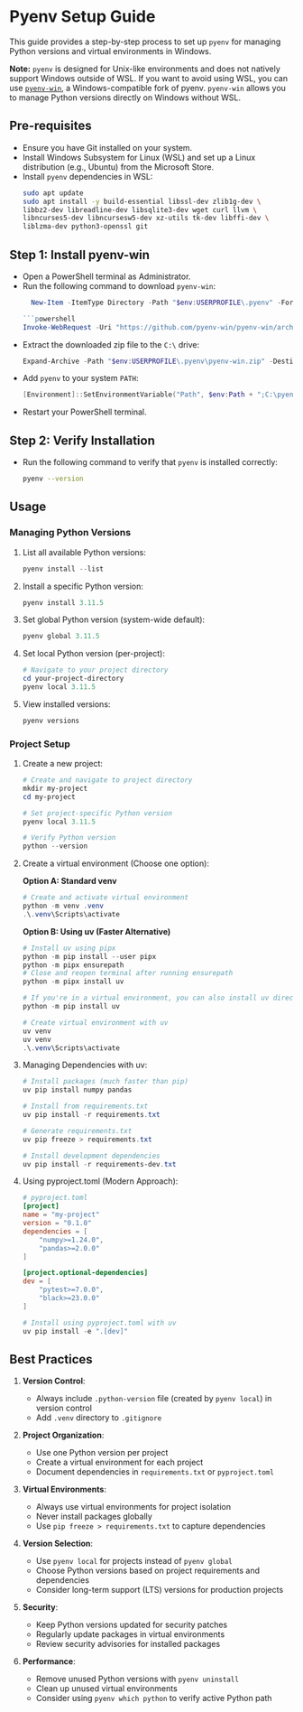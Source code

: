# Pyenv Setup Guide

This guide provides a step-by-step process to set up `pyenv` for managing Python versions and virtual environments in Windows.

**Note:** `pyenv` is designed for Unix-like environments and does not natively support Windows outside of WSL. If you want to avoid using WSL, you can use [`pyenv-win`](https://github.com/pyenv-win/pyenv-win), a Windows-compatible fork of pyenv. `pyenv-win` allows you to manage Python versions directly on Windows without WSL.

## Pre-requisites
- Ensure you have Git installed on your system.
- Install Windows Subsystem for Linux (WSL) and set up a Linux distribution (e.g., Ubuntu) from the Microsoft Store.
- Install `pyenv` dependencies in WSL:
  ```bash
  sudo apt update
  sudo apt install -y build-essential libssl-dev zlib1g-dev \
  libbz2-dev libreadline-dev libsqlite3-dev wget curl llvm \
  libncurses5-dev libncursesw5-dev xz-utils tk-dev libffi-dev \
  liblzma-dev python3-openssl git
  ```

## Step 1: Install pyenv-win
- Open a PowerShell terminal as Administrator.
- Run the following command to download `pyenv-win`:
  ```powershell
    New-Item -ItemType Directory -Path "$env:USERPROFILE\.pyenv" -Force

  ```powershell
  Invoke-WebRequest -Uri "https://github.com/pyenv-win/pyenv-win/archive/refs/heads/master.zip" -OutFile "$env:USERPROFILE\.pyenv\pyenv-win.zip"
  ```
- Extract the downloaded zip file to the `C:\` drive:
  ```powershell
  Expand-Archive -Path "$env:USERPROFILE\.pyenv\pyenv-win.zip" -DestinationPath "C:\pyenv-win"
  ```
- Add `pyenv` to your system `PATH`:
  ```powershell
  [Environment]::SetEnvironmentVariable("Path", $env:Path + ";C:\pyenv-win\pyenv-win-master\bin;C:\pyenv-win\pyenv-win-master\shims", [EnvironmentVariableTarget]::User)
  ```
- Restart your PowerShell terminal.
## Step 2: Verify Installation
- Run the following command to verify that `pyenv` is installed correctly:
  ```bash
  pyenv --version
  ```

## Usage
### Managing Python Versions
1. List all available Python versions:
   ```powershell
   pyenv install --list
   ```

2. Install a specific Python version:
   ```powershell
   pyenv install 3.11.5
   ```

3. Set global Python version (system-wide default):
   ```powershell
   pyenv global 3.11.5
   ```

4. Set local Python version (per-project):
   ```powershell
   # Navigate to your project directory
   cd your-project-directory
   pyenv local 3.11.5
   ```

5. View installed versions:
   ```powershell
   pyenv versions
   ```

### Project Setup
1. Create a new project:
   ```powershell
   # Create and navigate to project directory
   mkdir my-project
   cd my-project
   
   # Set project-specific Python version
   pyenv local 3.11.5
   
   # Verify Python version
   python --version
   ```

2. Create a virtual environment (Choose one option):
   
   **Option A: Standard venv**
   ```powershell
   # Create and activate virtual environment
   python -m venv .venv
   .\.venv\Scripts\activate
   ```

   **Option B: Using uv (Faster Alternative)**
   ```powershell
   # Install uv using pipx
   python -m pip install --user pipx
   python -m pipx ensurepath
   # Close and reopen terminal after running ensurepath
   python -m pipx install uv
   
   # If you're in a virtual environment, you can also install uv directly:
   python -m pip install uv
   
   # Create virtual environment with uv
   uv venv
   uv venv
   .\.venv\Scripts\activate
   ```

3. Managing Dependencies with uv:
   ```powershell
   # Install packages (much faster than pip)
   uv pip install numpy pandas

   # Install from requirements.txt
   uv pip install -r requirements.txt

   # Generate requirements.txt
   uv pip freeze > requirements.txt

   # Install development dependencies
   uv pip install -r requirements-dev.txt
   ```

4. Using pyproject.toml (Modern Approach):
   ```toml
   # pyproject.toml
   [project]
   name = "my-project"
   version = "0.1.0"
   dependencies = [
       "numpy>=1.24.0",
       "pandas>=2.0.0"
   ]

   [project.optional-dependencies]
   dev = [
       "pytest>=7.0.0",
       "black>=23.0.0"
   ]
   ```
   ```powershell
   # Install using pyproject.toml with uv
   uv pip install -e ".[dev]"
   ```

## Best Practices
1. **Version Control**:
   - Always include `.python-version` file (created by `pyenv local`) in version control
   - Add `.venv` directory to `.gitignore`

2. **Project Organization**:
   - Use one Python version per project
   - Create a virtual environment for each project
   - Document dependencies in `requirements.txt` or `pyproject.toml`

3. **Virtual Environments**:
   - Always use virtual environments for project isolation
   - Never install packages globally
   - Use `pip freeze > requirements.txt` to capture dependencies

4. **Version Selection**:
   - Use `pyenv local` for projects instead of `pyenv global`
   - Choose Python versions based on project requirements and dependencies
   - Consider long-term support (LTS) versions for production projects

5. **Security**:
   - Keep Python versions updated for security patches
   - Regularly update packages in virtual environments
   - Review security advisories for installed packages

6. **Performance**:
   - Remove unused Python versions with `pyenv uninstall`
   - Clean up unused virtual environments
   - Consider using `pyenv which python` to verify active Python path